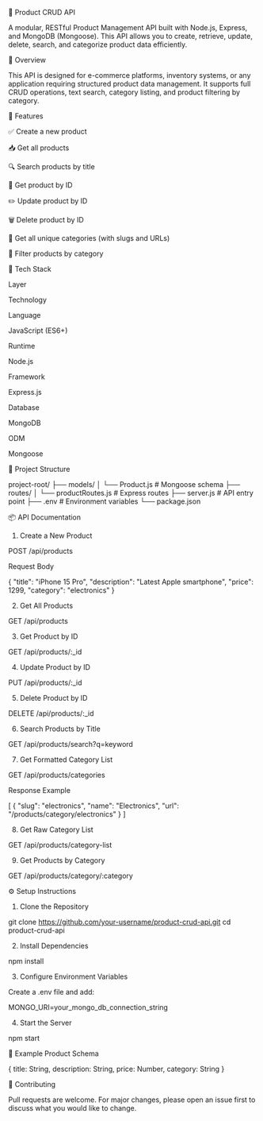 🍎 Product CRUD API

A modular, RESTful Product Management API built with Node.js, Express, and MongoDB (Mongoose). This API allows you to create, retrieve, update, delete, search, and categorize product data efficiently.

📌 Overview

This API is designed for e-commerce platforms, inventory systems, or any application requiring structured product data management. It supports full CRUD operations, text search, category listing, and product filtering by category.

🚀 Features

✅ Create a new product

📥 Get all products

🔍 Search products by title

🧾 Get product by ID

✏️ Update product by ID

🗑️ Delete product by ID

🧹 Get all unique categories (with slugs and URLs)

📂 Filter products by category



🧱 Tech Stack

Layer

Technology

Language

JavaScript (ES6+)

Runtime

Node.js

Framework

Express.js

Database

MongoDB

ODM

Mongoose



📂 Project Structure

project-root/
├── models/
│   └── Product.js         # Mongoose schema
├── routes/
│   └── productRoutes.js   # Express routes
├── server.js              # API entry point
├── .env                   # Environment variables
└── package.json

📦 API Documentation

1. Create a New Product

POST /api/products

Request Body

{
  "title": "iPhone 15 Pro",
  "description": "Latest Apple smartphone",
  "price": 1299,
  "category": "electronics"
}

2. Get All Products

GET /api/products

3. Get Product by ID

GET /api/products/:_id

4. Update Product by ID

PUT /api/products/:_id

5. Delete Product by ID

DELETE /api/products/:_id

6. Search Products by Title

GET /api/products/search?q=keyword

7. Get Formatted Category List

GET /api/products/categories

Response Example

[
  {
    "slug": "electronics",
    "name": "Electronics",
    "url": "/products/category/electronics"
  }
]

8. Get Raw Category List

GET /api/products/category-list

9. Get Products by Category

GET /api/products/category/:category

⚙️ Setup Instructions

1. Clone the Repository

git clone https://github.com/your-username/product-crud-api.git
cd product-crud-api

2. Install Dependencies

npm install

3. Configure Environment Variables

Create a .env file and add:

MONGO_URI=your_mongo_db_connection_string

4. Start the Server

npm start

🧺 Example Product Schema

{
  title: String,
  description: String,
  price: Number,
  category: String
}

🤝 Contributing

Pull requests are welcome. For major changes, please open an issue first to discuss what you would like to change.

